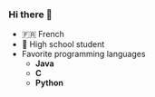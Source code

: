 ### Hi there 👋

- 🇫🇷 French
- 🏫 High school student
- Favorite programming languages
    - **Java**
    - **C**
    - **Python**
